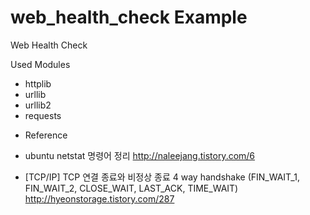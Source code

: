 # web_health_check Example
Web Health Check

Used Modules
- httplib
- urllib
- urllib2
- requests



* Reference
 - ubuntu netstat 명령어 정리
 http://naleejang.tistory.com/6
 
 - [TCP/IP] TCP 연결 종료와 비정상 종료 4 way handshake (FIN_WAIT_1, FIN_WAIT_2, CLOSE_WAIT, LAST_ACK, TIME_WAIT)
 http://hyeonstorage.tistory.com/287
 
 
 
 

